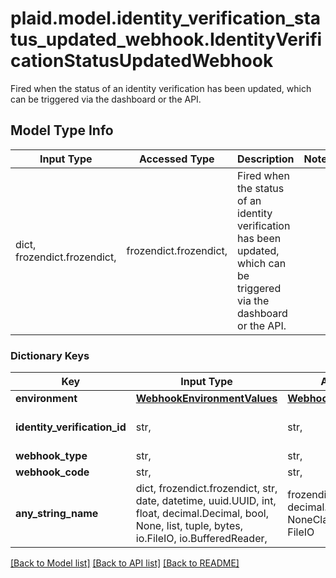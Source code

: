 # plaid.model.identity_verification_status_updated_webhook.IdentityVerificationStatusUpdatedWebhook

Fired when the status of an identity verification has been updated, which can be triggered via the dashboard or the API.

## Model Type Info
Input Type | Accessed Type | Description | Notes
------------ | ------------- | ------------- | -------------
dict, frozendict.frozendict,  | frozendict.frozendict,  | Fired when the status of an identity verification has been updated, which can be triggered via the dashboard or the API. | 

### Dictionary Keys
Key | Input Type | Accessed Type | Description | Notes
------------ | ------------- | ------------- | ------------- | -------------
**environment** | [**WebhookEnvironmentValues**](WebhookEnvironmentValues.md) | [**WebhookEnvironmentValues**](WebhookEnvironmentValues.md) |  | 
**identity_verification_id** | str,  | str,  | The ID of the associated Identity Verification attempt. | 
**webhook_type** | str,  | str,  | &#x60;IDENTITY_VERIFICATION&#x60; | 
**webhook_code** | str,  | str,  | &#x60;STATUS_UPDATED&#x60; | 
**any_string_name** | dict, frozendict.frozendict, str, date, datetime, uuid.UUID, int, float, decimal.Decimal, bool, None, list, tuple, bytes, io.FileIO, io.BufferedReader,  | frozendict.frozendict, str, decimal.Decimal, BoolClass, NoneClass, tuple, bytes, FileIO | any string name can be used but the value must be the correct type | [optional]

[[Back to Model list]](../../README.md#documentation-for-models) [[Back to API list]](../../README.md#documentation-for-api-endpoints) [[Back to README]](../../README.md)

